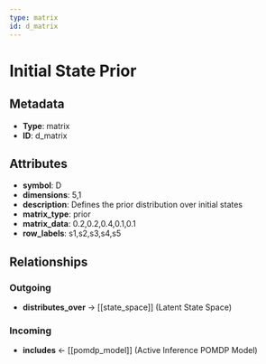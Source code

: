 ```yaml
---
type: matrix
id: d_matrix
---
```


# Initial State Prior

## Metadata

- **Type**: matrix
- **ID**: d_matrix

## Attributes

- **symbol**: D
- **dimensions**: 5,1
- **description**: Defines the prior distribution over initial states
- **matrix_type**: prior
- **matrix_data**: 0.2,0.2,0.4,0.1,0.1
- **row_labels**: s1,s2,s3,s4,s5

## Relationships

### Outgoing

- **distributes_over** → [[state_space]] (Latent State Space)

### Incoming

- **includes** ← [[pomdp_model]] (Active Inference POMDP Model)

